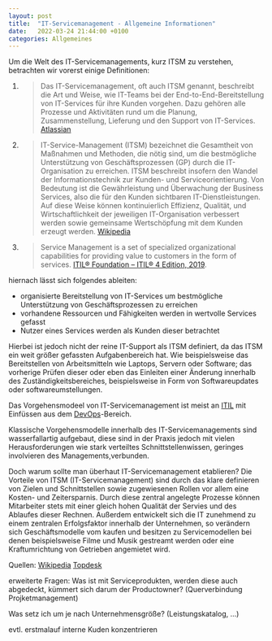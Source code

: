 ```yaml
---
layout: post
title:  "IT-Servicemanagement - Allgemeine Informationen"
date:   2022-03-24 21:44:00 +0100
categories: Allgemeines
---
```


Um die Welt des IT-Servicemanagements, kurz ITSM zu verstehen, betrachten wir vorerst einige Definitionen:

1. >Das IT-Servicemanagement, oft auch ITSM genannt, beschreibt die Art und Weise, wie IT-Teams bei der End-to-End-Bereitstellung von IT-Services für ihre Kunden vorgehen. Dazu gehören alle Prozesse und Aktivitäten rund um die Planung, Zusammenstellung, Lieferung und den Support von IT-Services.
[Atlassian](https://www.atlassian.com/de/itsm)

2. >IT-Service-Management (ITSM) bezeichnet die Gesamtheit von Maßnahmen und Methoden, die nötig sind, um die bestmögliche Unterstützung von Geschäftsprozessen (GP) durch die IT-Organisation zu erreichen. ITSM beschreibt insofern den Wandel der Informationstechnik zur Kunden- und Serviceorientierung. Von Bedeutung ist die Gewährleistung und Überwachung der Business Services, also die für den Kunden sichtbaren IT-Dienstleistungen. Auf diese Weise können kontinuierlich Effizienz, Qualität, und Wirtschaftlichkeit der jeweiligen IT-Organisation verbessert werden sowie gemeinsame Wertschöpfung mit dem Kunden erzeugt werden. 
[Wikipedia](https://de.wikipedia.org/wiki/IT-Service-Management)

3. >Service Management is a set of specialized organizational capabilities for providing value to
customers in the form of services. [ITIL® Foundation – ITIL® 4 Edition, 2019](). 

hiernach lässt sich folgendes ableiten: 

- organisierte Bereitstellung von IT-Services um bestmögliche Unterstützung von Geschäftsprozessen zu erreichen
- vorhandene Ressourcen und Fähigkeiten werden in wertvolle Services gefasst
- Nutzer eines Services werden als Kunden dieser betrachtet

Hierbei ist jedoch nicht der reine IT-Support als ITSM definiert, da das ITSM ein weit größer gefassten Aufgabenbereich hat. Wie beispielsweise das Bereitstellen von Arbeitsmitteln wie Laptops, Servern oder Software; das vorherige Prüfen dieser oder eben das Einleiten einer Änderung innerhalb des Zuständigkeitsbereiches, beispielsweise in Form von Softwareupdates oder softwareumstellungen.


Das Vorgehensmodeel von IT-Servicemanagement ist meist an [ITIL](./2022-06-08-ITIL.md) mit Einfüssen aus dem [DevOps](./2022-06-08-DevOps.md)-Bereich.

Klassische Vorgehensmodelle innerhalb des IT-Servicemanagements sind wasserfallartig aufgebaut, diese sind in der Praxis jedoch mit vielen Herausforderungen wie stark verteiltes Schnittstellenwissen, geringes involvieren des Managements,verbunden. 

Doch warum sollte man überhaut IT-Servicemanagement etablieren? 
Die Vorteile von ITSM (IT-Servicemanagement) sind durch das klare definieren von Zielen und Schnittstellen sowie zugewiesenen Rollen vor allem eine Kosten- und Zeitersparnis. Durch diese zentral angelegte Prozesse können Mitarbeiter stets mit einer gleich hohen Qualität der Servies und des Ablaufes dieser Rechnen. 
Außerdem entwickelt sich die IT zunehmend zu einem zentralen Erfolgsfaktor innerhalb der Unternehmen, so verändern sich Geschäftsmodelle vom kaufen und besitzen zu Servicemodellen bei denen beispielsweise Filme und Musik gestreamt werden oder eine Kraftumrichtung von Getrieben angemietet wird. 

Quellen: 
[Wikipedia](https://de.wikipedia.org/wiki/IT-Service-Management)
[Topdesk](https://www.topdesk.com/de/glossar/was-ist-itsm/)

erweiterte Fragen: Was ist mit Serviceprodukten, werden diese auch abgedeckt, kümmert sich darum der Productowner? (Querverbindung Projketmanagement) 

Was setz ich um je nach Unternehmensgröße? (Leistungskatalog, ...)

evtl. erstmalauf interne Kuden konzentrieren